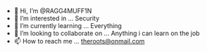 - 👋 Hi, I’m @RAGG4MUFF1N
- 👀 I’m interested in ... Security 
- 🌱 I’m currently learning ... Everything 
- 💞️ I’m looking to collaborate on ... Anything i can learn on the job
- 📫 How to reach me ... theroots@onmail.com

<!---
RAGG4MUFF1N/RAGG4MUFF1N is a ✨ special ✨ repository because its `README.md` (this file) appears on your GitHub profile.
You can click the Preview link to take a look at your changes.
--->
